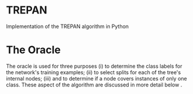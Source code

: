 # TREPAN
Implementation of the TREPAN algorithm in Python

# The Oracle
The oracle is used for three purposes
    (i) to determine the class labels for the network's training examples; 
    (ii) to select splits for each of the tree's internal nodes; 
    (iii) and to determine if a node covers instances of only one class. These aspect of the algorithm are discussed in more detail below .